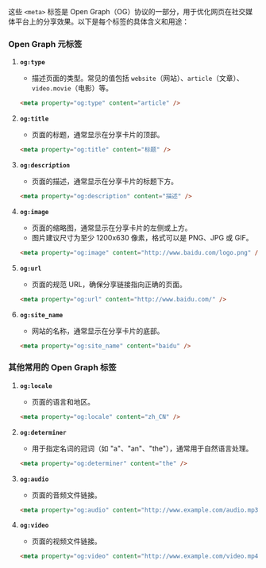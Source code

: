 这些 `<meta>` 标签是 Open Graph（OG）协议的一部分，用于优化网页在社交媒体平台上的分享效果。以下是每个标签的具体含义和用途：

### Open Graph 元标签

1. **`og:type`**
   - 描述页面的类型。常见的值包括 `website`（网站）、`article`（文章）、`video.movie`（电影）等。
   ```html
   <meta property="og:type" content="article" />
   ```

2. **`og:title`**
   - 页面的标题，通常显示在分享卡片的顶部。
   ```html
   <meta property="og:title" content="标题" />
   ```

3. **`og:description`**
   - 页面的描述，通常显示在分享卡片的标题下方。
   ```html
   <meta property="og:description" content="描述" />
   ```

4. **`og:image`**
   - 页面的缩略图，通常显示在分享卡片的左侧或上方。
   - 图片建议尺寸为至少 1200x630 像素，格式可以是 PNG、JPG 或 GIF。
   ```html
   <meta property="og:image" content="http://www.baidu.com/logo.png" />
   ```

5. **`og:url`**
   - 页面的规范 URL，确保分享链接指向正确的页面。
   ```html
   <meta property="og:url" content="http://www.baidu.com/" />
   ```

6. **`og:site_name`**
   - 网站的名称，通常显示在分享卡片的底部。
   ```html
   <meta property="og:site_name" content="baidu" />
   ```

### 其他常用的 Open Graph 标签

1. **`og:locale`**
   - 页面的语言和地区。
   ```html
   <meta property="og:locale" content="zh_CN" />
   ```

2. **`og:determiner`**
   - 用于指定名词的冠词（如 "a"、"an"、"the"），通常用于自然语言处理。
   ```html
   <meta property="og:determiner" content="the" />
   ```

3. **`og:audio`**
   - 页面的音频文件链接。
   ```html
   <meta property="og:audio" content="http://www.example.com/audio.mp3" />
   ```

4. **`og:video`**
   - 页面的视频文件链接。
   ```html
   <meta property="og:video" content="http://www.example.com/video.mp4" />
   ```

